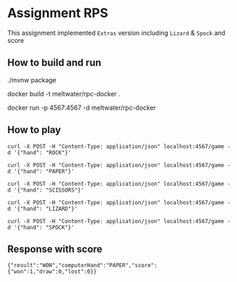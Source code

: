 # Assignment RPS
This assignment implemented `Extras` version including `Lizard` & `Spock` and score

## How to build and run
./mvnw package

docker build -t meltwater/rpc-docker .

docker run -p 4567:4567 -d meltwater/rpc-docker

## How to play

```curl -X POST -H "Content-Type: application/json" localhost:4567/game -d '{"hand": "ROCK"}'```

```curl -X POST -H "Content-Type: application/json" localhost:4567/game -d '{"hand": "PAPER"}'```

```curl -X POST -H "Content-Type: application/json" localhost:4567/game -d '{"hand": "SCISSORS"}'```

```curl -X POST -H "Content-Type: application/json" localhost:4567/game -d '{"hand": "LIZARD"}'```

```curl -X POST -H "Content-Type: application/json" localhost:4567/game -d '{"hand": "SPOCK"}'```

## Response with score

```{"result":"WON","computerHand":"PAPER","score":{"won":1,"draw":0,"lost":0}}```



